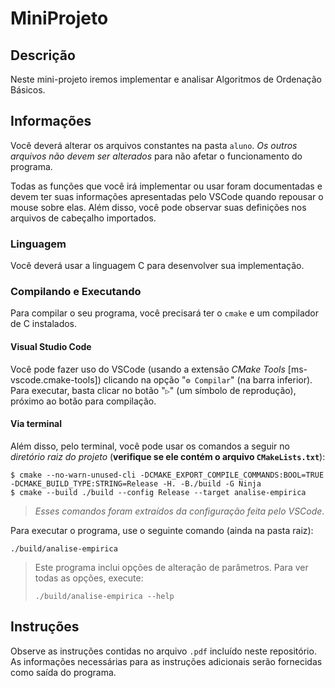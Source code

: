 # MiniProjeto
## Descrição
Neste mini-projeto iremos implementar e analisar Algoritmos de Ordenação Básicos.

## Informações
Você deverá alterar os arquivos constantes na pasta `aluno`. *Os outros arquivos não devem ser alterados* para não afetar o funcionamento do programa.

Todas as funções que você irá implementar ou usar foram documentadas e devem ter suas informações apresentadas pelo VSCode quando repousar o mouse sobre elas. Além disso, você pode observar suas definições nos arquivos de cabeçalho importados.

### Linguagem
Você deverá usar a linguagem C para desenvolver sua implementação.

### Compilando e Executando
Para compilar o seu programa, você precisará ter o `cmake` e um compilador de C instalados.

#### Visual Studio Code
Você pode fazer uso do VSCode (usando a extensão *CMake Tools* [ms-vscode.cmake-tools]) clicando na opção "`⚙ Compilar`" (na barra inferior). Para executar, basta clicar no botão "`▷`" (um símbolo de reprodução), próximo ao botão para compilação.

#### Via terminal

Além disso, pelo terminal, você pode usar os comandos a seguir no *diretório raiz do projeto* (**verifique se ele contém o arquivo `CMakeLists.txt`**):

    $ cmake --no-warn-unused-cli -DCMAKE_EXPORT_COMPILE_COMMANDS:BOOL=TRUE -DCMAKE_BUILD_TYPE:STRING=Release -H. -B./build -G Ninja
    $ cmake --build ./build --config Release --target analise-empirica

> *Esses comandos foram extraídos da configuração feita pelo VSCode*.

Para executar o programa, use o seguinte comando (ainda na pasta raiz):

    ./build/analise-empirica

> Este programa inclui opções de alteração de parâmetros. Para ver todas as opções, execute:
>
>     ./build/analise-empirica --help

## Instruções
Observe as instruções contidas no arquivo `.pdf` incluído neste repositório. As informações necessárias para as instruções adicionais serão fornecidas como saída do programa.